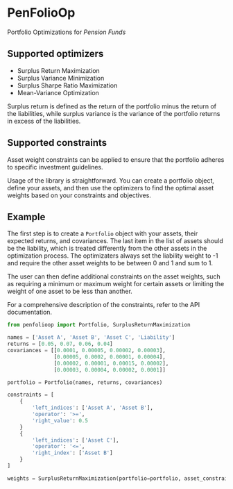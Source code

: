 # PenFolioOp
Portfolio Optimizations for *Pension Funds*

## Supported optimizers

- Surplus Return Maximization
- Surplus Variance Minimization
- Surplus Sharpe Ratio Maximization
- Mean-Variance Optimization

Surplus return is defined as the return of the portfolio minus the return of the liabilities, while surplus variance is the variance of the portfolio returns in excess of the liabilities. 

## Supported constraints

Asset weight constraints can be applied to ensure that the portfolio adheres to specific investment guidelines. 

Usage of the library is straightforward. You can create a portfolio object, define your assets, and then use the optimizers to find the optimal asset weights based on your constraints and objectives.



## Example


The first step is to create a `Portfolio` object with your assets, their expected returns, and covariances. The last item in the list of assets should be the liability, which is treated differently from the other assets in the optimization process. The optimizaters always set the liability weight to -1 and require the other asset weights to be between 0 and 1 and sum to 1.

The user can then define additional constraints on the asset weights, such as requiring a minimum or maximum weight for certain assets or limiting the weight of one asset to be less than another.

For a comprehensive description of the constraints, refer to the API documentation.


```python
from penfolioop import Portfolio, SurplusReturnMaximization

names = ['Asset A', 'Asset B', 'Asset C', 'Liability']
returns = [0.05, 0.07, 0.06, 0.04]
covariances = [[0.0001, 0.00005, 0.00002, 0.00003],
               [0.00005, 0.0002, 0.00001, 0.00004],
               [0.00002, 0.00001, 0.00015, 0.00002],
               [0.00003, 0.00004, 0.00002, 0.0001]]

portfolio = Portfolio(names, returns, covariances)

constraints = [
    {
        'left_indices': ['Asset A', 'Asset B'],
        'operator': '>=',
        'right_value': 0.5
    }
    {
        'left_indices': ['Asset C'],
        'operator': '<=',
        'right_index': ['Asset B']
    }
]

weights = SurplusReturnMaximization(portfolio=portfolio, asset_constraints=constraints)
``` 

